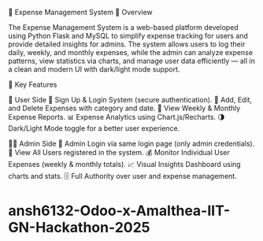💼 Expense Management System
🧾 Overview

The Expense Management System is a web-based platform developed using Python Flask and MySQL to simplify expense tracking for users and provide detailed insights for admins.
The system allows users to log their daily, weekly, and monthly expenses, while the admin can analyze expense patterns, view statistics via charts, and manage user data efficiently — all in a clean and modern UI with dark/light mode support.


🚀 Key Features

👤 User Side
📝 Sign Up & Login System (secure authentication).
💸 Add, Edit, and Delete Expenses with category and date.
📅 View Weekly & Monthly Expense Reports.
📊 Expense Analytics using Chart.js/Recharts.
🌗 Dark/Light Mode toggle for a better user experience.


🧑‍💼 Admin Side
🔑 Admin Login via same login page (only admin credentials).
👥 View All Users registered in the system.
💰 Monitor Individual User Expenses (weekly & monthly totals).
📈 Visual Insights Dashboard using charts and stats.
🗄️ Full Authority over user and expense management.


# ansh6132-Odoo-x-Amalthea-IIT-GN-Hackathon-2025
